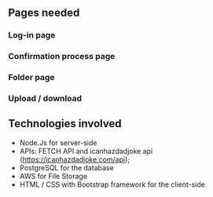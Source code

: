 ## Pages needed
### Log-in page
### Confirmation process page
### Folder page
### Upload / download

## Technologies involved
* Node.Js for server-side
* APIs: FETCH API and icanhazdadjoke api (https://icanhazdadjoke.com/api);
* PostgreSQL for the database
* AWS for File Storage
* HTML / CSS with Bootstrap framework for the client-side
